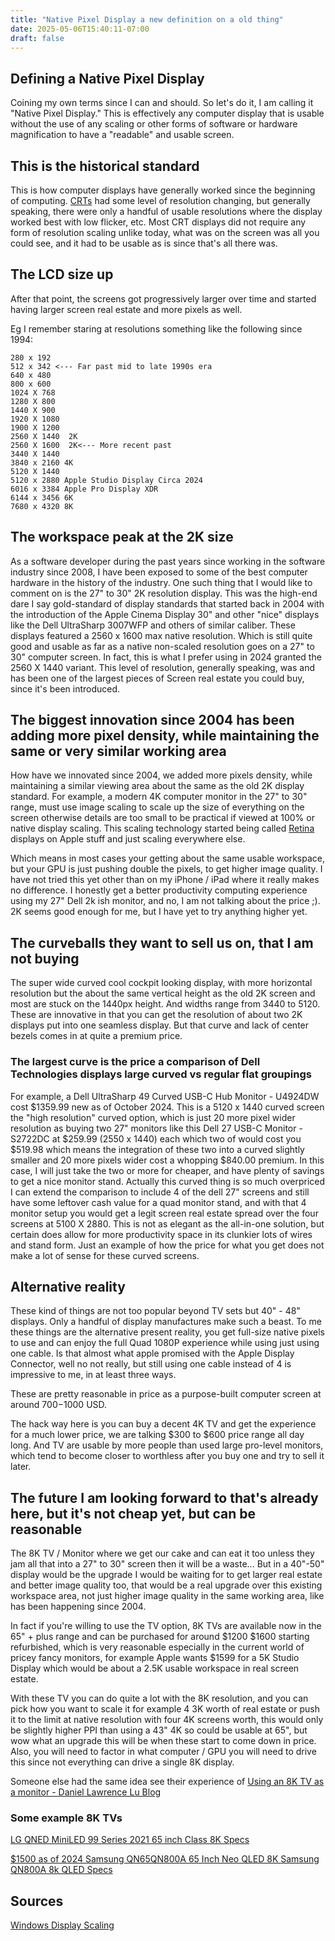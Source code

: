 ```yaml
---
title: "Native Pixel Display a new definition on a old thing"
date: 2025-05-06T15:40:11-07:00
draft: false
---
```

## Defining a Native Pixel Display
Coining my own terms since I can and should.
So let's do it, I am calling it "Native Pixel Display."
This is effectively any 
computer display that is usable without the use of any scaling or other forms of software or hardware magnification to have a "readable" and usable screen.

## This is the historical standard

This is how computer displays have generally worked since the beginning of computing. 
[CRTs](https://en.wikipedia.org/wiki/Cathode-ray_tube) had some level of resolution changing, but generally speaking, 
there were only a handful of usable resolutions where the display worked best with low flicker, etc. Most CRT displays 
did not require any form of resolution scaling unlike today, what was on the screen was all you could see, and it had 
to be usable as is since that's all there was.

## The LCD size up

After that point, the screens got progressively larger over time and started having larger screen real estate and more 
pixels as well.

Eg I remember staring at resolutions something like the following since 1994:

    280 x 192
    512 x 342 <--- Far past mid to late 1990s era 
    640 x 480 
    800 x 600
    1024 X 768
    1280 X 800
    1440 X 900 
    1920 X 1080
    1900 X 1200
    2560 X 1440  2K
    2560 X 1600  2K<--- More recent past
    3440 X 1440
    3840 x 2160 4K
    5120 X 1440
    5120 x 2880 Apple Studio Display Circa 2024
    6016 x 3384 Apple Pro Display XDR
    6144 x 3456 6K
    7680 x 4320 8K

## The workspace peak at the 2K size

As a software developer during the past years since working in the software industry since 2008, I have been exposed to 
some of the best computer hardware in the history of the industry. One such thing that I would like to comment on is the 27" to 30" 
2K resolution display. This was the high-end dare I say gold-standard of display standards that started back in 2004 
with the introduction of the Apple Cinema Display 30" and other "nice" displays like the Dell UltraSharp 3007WFP and 
others of similar caliber. These displays featured a 2560 x 1600 max native resolution. Which is still quite good and 
usable as far as a native non-scaled resolution goes on a 27" to 30" computer screen. In fact, this is what I prefer 
using in 2024 granted the 2560 X 1440 variant. This level of resolution, generally speaking, was 
and has been one of the largest pieces of Screen real estate you could buy, since it's been introduced.

## The biggest innovation since 2004 has been adding more pixel density, while maintaining the same or very similar working area

How have we innovated since 2004, we added more pixels density, while maintaining a similar viewing area about the same 
as the old 2K display standard. For example, a modern 4K computer monitor in the 27" to 30" range, must use image 
scaling to scale up the size of everything on the screen otherwise details are too small to be practical if viewed at 
100% or native display scaling. This scaling technology started being called 
[Retina](https://en.wikipedia.org/wiki/Retina_display) displays on Apple stuff and just scaling everywhere else.

Which means in most cases your getting about the same usable workspace, but your GPU is just pushing double the 
pixels, to get higher image quality.
I have not tried this yet other than on my iPhone / iPad where it really makes no 
difference.
I honestly get a better productivity computing experience using my 27" Dell 2k ish monitor,
and no, I am not talking about the price ;).
2K seems good enough for me, but I have yet to try anything higher yet.


## The curveballs they want to sell us on, that I am not buying

The super wide curved cool cockpit looking display, with more horizontal resolution but the about the same vertical height as the old 2K screen and most are stuck on the 1440px height. And widths range from 3440 to 5120. These are innovative in that you can get the resolution of about two 2K displays put 
into one seamless display. But that curve and lack of center bezels comes in at quite a premium price.

### The largest curve is the price a comparison of Dell Technologies displays large curved vs regular flat groupings
For example, a Dell UltraSharp 49 Curved USB-C Hub Monitor - U4924DW cost $1359.99 new as of October 2024. This is a 
5120 x 1440 curved screen the "high resolution" curved option, which is just 20 more pixel wider resolution as buying two 27" monitors like this 
Dell 27 USB-C Monitor - S2722DC at $259.99 (2550 x 1440) each which two of would cost you $519.98 which  means the integration of these
two into a curved slightly smaller and 20 more pixels wider cost a whopping $840.00 premium. In this case, I will just take the two or more for cheaper, and have plenty of 
savings to get a nice monitor stand. Actually this curved thing is so much overpriced I can extend the comparison to include 4 of the dell 27" screens and still have some leftover cash value for a quad monitor stand, and with that 4 monitor setup you would get a legit screen real estate spread over the four screens at 5100 X 2880.  This is not as elegant as the all-in-one solution, but certain does allow for more productivity space in its clunkier lots of wires and stand form. Just an example of how the price for what you get does not make a lot of sense for these curved screens.

## Alternative reality

These kind of things are not too popular beyond TV sets but 40" - 48" displays. Only a handful of display manufactures make such a beast.
To me these things are the alternative present reality, you get full-size native pixels to use and can enjoy the full 
Quad 1080P experience while using just using one cable. Is that almost what apple promised with the Apple Display 
Connector, well no not really, but still using one cable instead of 4 is impressive to me, in at least three ways.

These are pretty reasonable in price as a purpose-built computer screen at around $700-$1000 USD.

The hack way here is you can buy a decent 4K TV and get the experience for a much lower price, we are talking $300 to $600 price 
range all day long. And TV are usable by more people than used large pro-level monitors, which tend to become closer to 
worthless after you buy one and try to sell it later.  

## The future I am looking forward to that's already here, but it's not cheap yet, but can be reasonable

The 8K TV / Monitor where we get our cake and can eat it too unless they jam all that into a 27" to 30" screen then it will be 
a waste... But in a 40"-50" display would be the upgrade I would be waiting for to get larger real estate and better 
image quality too, that would be a real upgrade over this existing workspace area, not just higher image quality in the same working area, like has been happening since 2004.

In fact if you're willing to use the TV option, 8K TVs are available now in the 65" + plus range and can be purchased for around $1200 $1600 starting refurbished, which is very reasonable especially in the current world of pricey fancy monitors, for example Apple wants $1599 for a 5K Studio Display which would be about a 2.5K usable workspace in real screen estate. 

With these TV you can do quite a lot with the 8K resolution, and you can pick how you want to scale it for example 4 3K worth of real estate or push it to the limit at native resolution with four 4K screens worth, this would only be slightly higher PPI than using a 43" 4K so could be usable at 65", but wow what an upgrade this will be when these start to come down in price. Also, you will need to factor in what computer / GPU you will need to drive this since not everything can drive a single 8K display.

Someone else had the same idea see their experience of [Using an 8K TV as a monitor -  Daniel Lawrence Lu Blog](https://daniel.lawrence.lu/blog/y2023m12d15/)

### Some example 8K TVs

[LG QNED MiniLED 99 Series 2021 65 inch Class 8K Specs](https://www.displayspecifications.com/en/model/fb343b45)

[$1500 as of 2024 Samsung QN65QN800A 65 Inch Neo QLED 8K ](https://www.amazon.com/Samsung-QN65QN800A-Inch-QLED-Smart/dp/B094PPGQ3S)
[Samsung QN800A 8k QLED Specs](https://www.displayspecifications.com/en/model/8f4e23e4)



## Sources
[Windows Display Scaling](https://www.techjunkie.com/windows-10-display-scaling/)